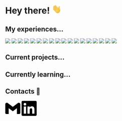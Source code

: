 <!-- intro -->
# Hey there! <img src="https://github.com/ClintGalvez/ClintGalvez/blob/main/assets/wave.gif" width="30px" height="30px" />

<!-- skills & experience -->
## My experiences...
![](https://img.shields.io/badge/Editor-Visual_Studio-informational?style=for-the-badge&logo=visual-studio&logoColor=white&labelColor=000000&color=f0eff4)
![](https://img.shields.io/badge/Editor-Visual_Studio_Code-informational?style=for-the-badge&logo=visual-studio-code&logoColor=white&labelColor=000000&color=f0eff4)
![](https://img.shields.io/badge/Editor-IntelliJ_IDEA-informational?style=for-the-badge&logo=intellij-idea&logoColor=white&labelColor=000000&color=f0eff4)
![](https://img.shields.io/badge/Engine-GameMaker_Studio_2-informational?style=for-the-badge&logo=oyo&logoColor=white&labelColor=000000&color=f0eff4)
![](https://img.shields.io/badge/Engine-Godot-informational?style=for-the-badge&logo=godot-engine&logoColor=white&labelColor=000000&color=f0eff4)
![](https://img.shields.io/badge/Engine-Unity-informational?style=for-the-badge&logo=unity&logoColor=white&labelColor=000000&color=f0eff4)
![](https://img.shields.io/badge/Engine-Unreal-informational?style=for-the-badge&logo=unreal-engine&logoColor=white&labelColor=000000&color=f0eff4)
![](https://img.shields.io/badge/Code-C-informational?style=for-the-badge&logo=c&logoColor=white&labelColor=000000&color=f0eff4)
![](https://img.shields.io/badge/Code-C++-informational?style=for-the-badge&logo=c%2B%2B&logoColor=white&labelColor=000000&color=f0eff4)
![](https://img.shields.io/badge/Code-C%23-informational?style=for-the-badge&logo=c-sharp&logoColor=white&labelColor=000000&color=f0eff4)
![](https://img.shields.io/badge/Code-Python-informational?style=for-the-badge&logo=python&logoColor=white&labelColor=000000&color=f0eff4)
![](https://img.shields.io/badge/Code-Java-informational?style=for-the-badge&logo=java&logoColor=white&labelColor=000000&color=f0eff4)
![](https://img.shields.io/badge/Code-JavaScript-informational?style=for-the-badge&logo=javascript&logoColor=white&labelColor=000000&color=f0eff4)
![](https://img.shields.io/badge/Code-Arduino-informational?style=for-the-badge&logo=arduino&logoColor=white&labelColor=000000&color=f0eff4)
![](https://img.shields.io/badge/VM-VirtualBox-informational?style=for-the-badge&logo=virtualbox&logoColor=white&labelColor=000000&color=f0eff4)
![](https://img.shields.io/badge/OS-Linux-informational?style=for-the-badge&logo=linux&logoColor=white&labelColor=000000&color=f0eff4)
![](https://img.shields.io/badge/OS-Ubuntu-informational?style=for-the-badge&logo=ubuntu&logoColor=white&labelColor=000000&color=f0eff4)
![](https://img.shields.io/badge/Shell-Bash-informational?style=for-the-badge&logo=gnu-bash&logoColor=white&labelColor=000000&color=f0eff4)

<!-- currently working on -->
## Current projects...

<!-- currently learning -->
## Currently learning...

<!-- contacts -->
## Contacts 📱
[![](/assets/gmail.svg)](mailto:clint.career@gmail.com)
[![](/assets/linkedin.svg)](https://www.linkedin.com/in/clint-galvez/)
<!-- [![](/insta.png)](hhttps://www.instagram.com/crosoar.clint/) -->
<!-- Personal Website: clintgalvez.com -->

<!--
**ClintGalvez/ClintGalvez** is a ✨ _special_ ✨ repository because its `README.md` (this file) appears on your GitHub profile.

Here are some ideas to get you started:

- 🔭 I’m currently working on ...
- 🌱 I’m currently learning ...
- 👯 I’m looking to collaborate on ...
- 🤔 I’m looking for help with ...
- 💬 Ask me about ...
- 📫 How to reach me: ...
- 😄 Pronouns: ...
- ⚡ Fun fact: ...
-->
